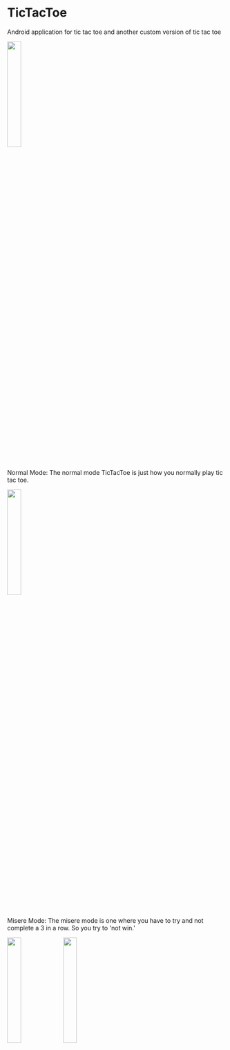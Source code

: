 # TicTacToe
 Android application for tic tac toe and another custom version of tic tac toe
 
 <img src="https://github.com/stfnylim/TicTacToe/assets/31866447/2f39d9d9-49f4-408e-a71d-64905c302cb0" width=25% height=25%>

Normal Mode:
The normal mode TicTacToe is just how you normally play tic tac toe.

<img src="https://github.com/stfnylim/TicTacToe/assets/31866447/adb41fb7-3a34-491c-ba69-a0b42b03e8f6" width=25% height=25%>

Misere Mode:
The misere mode is one where you have to try and not complete a 3 in a row. So you try to 'not win.'

<img src="https://github.com/stfnylim/TicTacToe/assets/31866447/b17ef678-7f9e-472b-ab36-4fe7dbfe88dd" width=25% height=25%>
<img src="https://github.com/stfnylim/TicTacToe/assets/31866447/f2a6b1a2-55dc-40e6-aa83-954c79bc902d" width=25% height=25%>
